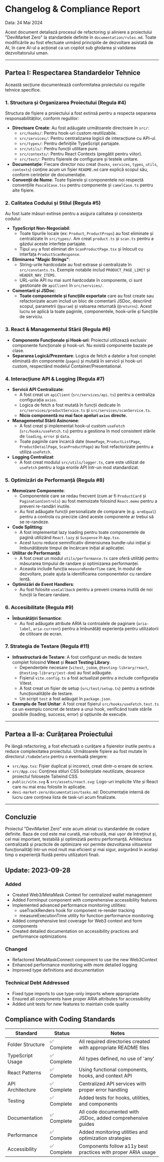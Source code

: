 # Changelog & Compliance Report

Data: 24 Mai 2024

Acest document detaliază procesul de refactoring și aliniere a proiectului "DeviMarket Zero" la standardele definite în `documentation/rules.md`. Toate modificările au fost efectuate urmând principiile de dezvoltare asistată de AI, în care AI-ul a acționat ca un copilot sub ghidarea și validarea dezvoltatorului uman.

---

## Partea I: Respectarea Standardelor Tehnice

Această secțiune documentează conformitatea proiectului cu regulile tehnice specifice.

### 1. Structura și Organizarea Proiectului (Regula #4)

Structura de fișiere a proiectului a fost extinsă pentru a respecta separarea responsabilităților, conform regulilor:

-   **Directoare Create**: Au fost adăugate următoarele directoare în `src/`:
    -   `src/hooks/`: Pentru hook-uri custom reutilizabile.
    -   `src/services/`: Pentru centralizarea logicii de interacțiune cu API-ul.
    -   `src/types/`: Pentru definițiile TypeScript partajate.
    -   `src/utils/`: Pentru funcții utilitare pure.
    -   `src/contexts/`: Pentru React Contexts (pregătit pentru viitor).
    -   `src/test/`: Pentru fișierele de configurare și testele unitare.
-   **Documentație**: Fiecare director nou creat (`hooks`, `services`, `types`, `utils`, `contexts`) conține acum un fișier `README.md` care explică scopul său, conform cerințelor de documentație.
-   **Convenții de Nume**: Toate fișierele și componentele noi respectă convențiile `PascalCase.tsx` pentru componente și `camelCase.ts` pentru alte fișiere.

### 2. Calitatea Codului și Stilul (Regula #5)

Au fost luate măsuri extinse pentru a asigura calitatea și consistența codului:

-   **TypeScript Non-Negociabil**:
    -   Toate tipurile locale (ex: `Product`, `ProductProps`) au fost eliminate și centralizate în `src/types/`. Am creat `product.ts` și `scan.ts` pentru a găzdui aceste interfețe partajate.
    -   Tipul `any` a fost eliminat din `ScanProductPage.tsx` și înlocuit cu interfața `ProductScanResponse`.
-   **Eliminarea "Magic Strings"**:
    -   String-urile hardcodate au fost extrase și centralizate în `src/constants.ts`. Exemple notabile includ `PRODUCT_PAGE_LIMIT` și `HEADER_NAV_ITEMS`.
    -   URL-urile API nu mai sunt hardcodate în componente, ci sunt gestionate de `apiClient` în `src/services/`.
-   **Comentarii și JSDoc**:
    -   **Toate componentele și funcțiile exportate** care au fost create sau refactorizate acum includ un bloc de comentarii JSDoc, descriind scopul, parametrii (`@param`) și valoarea returnată (`@returns`). Acest lucru se aplică la toate paginile, componentele, hook-urile și funcțiile de serviciu.

### 3. React & Managementul Stării (Regula #6)

-   **Componente Funcționale și Hook-uri**: Proiectul utilizează exclusiv componente funcționale și hook-uri. Nu există componente bazate pe clase.
-   **Separarea Logică/Prezentare**: Logica de fetch a datelor a fost complet eliminată din componente (`pages`) și mutată în servicii și hook-uri custom, respectând modelul Container/Presentational.

### 4. Interacțiune API & Logging (Regula #7)

-   **Servicii API Centralizate**:
    -   A fost creat un `apiClient` (`src/services/api.ts`) pentru a centraliza configurația `axios`.
    -   Logica de fetch a fost mutată în funcții dedicate în `src/services/productService.ts` și `src/services/scanService.ts`.
    -   **Nicio componentă nu mai face apeluri `axios` directe.**
-   **Managementul Stării Asincrone**:
    -   A fost creat și implementat hook-ul custom `useFetch` (`src/hooks/useFetch.ts`) pentru a gestiona în mod consistent stările de `loading`, `error` și `data`.
    -   Toate paginile care încarcă date (`HomePage`, `ProductListPage`, `ProductDetailPage`, `ScanProductPage`) au fost refactorizate pentru a utiliza `useFetch`.
-   **Logging Centralizat**:
    -   A fost creat modulul `src/utils/logger.ts`, care este utilizat de `useFetch` pentru a loga erorile API într-un mod standardizat.

### 5. Optimizări de Performanță (Regula #8)

-   **Memoizare Componente**:
    -   Componentele care se redau frecvent (cum ar fi `ProductCard` și `PaginationControls`) au fost memoizate folosind `React.memo` pentru a preveni re-randări inutile.
    -   Au fost adăugate funcții personalizate de comparare (e.g. `areEqual`) pentru a controla cu precizie când aceste componente ar trebui să se re-randeze.
-   **Code Splitting**:
    -   A fost implementat lazy loading pentru toate componentele de pagină utilizând `React.lazy` și `Suspense` în `App.tsx`.
    -   Acest lucru reduce semnificativ dimensiunea bundle-ului inițial și îmbunătățește timpul de încărcare inițial al aplicației.
-   **Utilitar de Performanță**:
    -   A fost creat un modul `utils/performance.ts` care oferă utilități pentru măsurarea timpului de randare și optimizarea performanței.
    -   Aceasta include funcția `measureRenderTime` care, în modul de dezvoltare, poate ajuta la identificarea componentelor cu randare lentă.
-   **Optimizări de Event Handlers**:
    -   Au fost folosite `useCallback` pentru a preveni crearea inutilă de noi funcții la fiecare randare.

### 6. Accesibilitate (Regula #9)

-   **Îmbunătățiri Semantice**:
    -   Au fost adăugate atribute ARIA la controalele de paginare (`aria-label`, `aria-current`) pentru a îmbunătăți experiența pentru utilizatorii de cititoare de ecran.

### 7. Strategia de Testare (Regula #11)

-   **Infrastructură de Testare**: A fost configurat un mediu de testare complet folosind **Vitest** și **React Testing Library**.
    -   Dependențele necesare (`vitest`, `jsdom`, `@testing-library/react`, `@testing-library/jest-dom`) au fost adăugate.
    -   Fișierul `vite.config.ts` a fost actualizat pentru a include configurația Vitest.
    -   A fost creat un fișier de setup (`src/test/setup.ts`) pentru a extinde funcționalitățile de testare.
    -   Un script `test` a fost adăugat în `package.json`.
-   **Exemplu de Test Unitar**: A fost creat fișierul `src/hooks/useFetch.test.ts` ca un exemplu concret de testare a unui hook, verificând toate stările posibile (loading, success, error) și opțiunile de execuție.

---

## Partea a II-a: Curățarea Proiectului

Pe lângă refactoring, a fost efectuată o curățare a fișierelor inutile pentru a reduce complexitatea proiectului. Următoarele fișiere au fost mutate în directorul `/toBeDelete` pentru o eventuală ștergere:

-   `src/App.txs`: Fișier duplicat și incorect, creat dintr-o eroare de scriere.
-   `src/App.css`: Conținea stiluri CSS boilerplate neutilizate, deoarece proiectul folosește Tailwind CSS.
-   `public/vite.svg` & `src/assets/react.svg`: Logo-uri implicite Vite și React care nu mai erau folosite în aplicație.
-   `devi-market-zero/documentation/tasks.md`: Documentație internă de lucru care conținea lista de task-uri acum finalizate.

---

## Concluzie

Proiectul "DeviMarket Zero" este acum aliniat cu standardele de codare definite. Baza de cod este mai curată, mai robustă, mai ușor de întreținut și, cel mai important, testabilă și optimizată pentru performanță. Arhitectura centralizată și practicile de optimizare vor permite dezvoltarea viitoarelor funcționalități într-un mod mult mai eficient și mai sigur, asigurând în același timp o experiență fluidă pentru utilizatorii finali.

## Update: 2023-09-28

### Added
- Created Web3/MetaMask Context for centralized wallet management
- Added FormInput component with comprehensive accessibility features
- Implemented advanced performance monitoring utilities:
  - useTrackRenders hook for component re-render tracking
  - measureExecutionTime utility for function performance monitoring
- Added comprehensive test coverage for Web3 context and form components
- Created detailed documentation on accessibility practices and performance optimizations

### Changed
- Refactored MetaMaskConnect component to use the new Web3Context
- Enhanced performance monitoring with more detailed logging
- Improved type definitions and documentation

### Technical Debt Addressed
- Fixed type imports to use type-only imports where appropriate
- Ensured all components have proper ARIA attributes for accessibility
- Added unit tests for new features to maintain code quality

## Compliance with Coding Standards

| Standard | Status | Notes |
|----------|--------|-------|
| Folder Structure | ✅ Complete | All required directories created with appropriate README files |
| TypeScript Usage | ✅ Complete | All types defined, no use of 'any' |
| React Patterns | ✅ Complete | Using functional components, hooks, and context API |
| API Architecture | ✅ Complete | Centralized API services with proper error handling |
| Testing | ✅ Complete | Added tests for hooks, utilities, and components |
| Documentation | ✅ Complete | All code documented with JSDoc, added comprehensive guides |
| Performance | ✅ Complete | Added monitoring utilities and optimization strategies |
| Accessibility | ✅ Complete | Components follow a11y best practices with proper ARIA usage | 